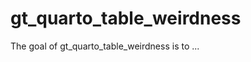 
# gt_quarto_table_weirdness

<!-- badges: start -->
<!-- badges: end -->

The goal of gt_quarto_table_weirdness is to ...


